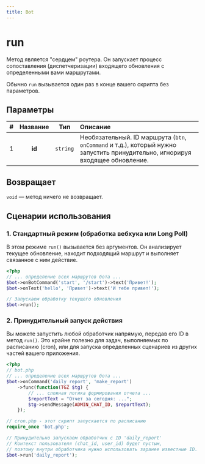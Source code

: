 ```yaml
---
title: Bot
---
```


# run
Метод является "сердцем" роутера. Он запускает процесс сопоставления (диспетчеризации) входящего обновления с определенными вами маршрутами.

Обычно `run` вызывается один раз в конце вашего скрипта без параметров.

## Параметры
| # | Название |   Тип    | Описание                                                                                               |
|:-:|:--------:|:--------:|:-------------------------------------------------------------------------------------------------------|
| 1 | **id**   | `string` | Необязательный. ID маршрута (`btn`, `onCommand` и т.д.), который нужно запустить принудительно, игнорируя входящее обновление. |

## Возвращает
`void` — метод ничего не возвращает.

## Сценарии использования

### 1. Стандартный режим (обработка вебхука или Long Poll)
В этом режиме `run()` вызывается без аргументов. Он анализирует текущее обновление, находит подходящий маршрут и выполняет связанное с ним действие.

```php
<?php
// ... определение всех маршрутов бота ...
$bot->onBotCommand('start', '/start')->text('Привет!');
$bot->onText('hello', 'Привет')->text('И тебе привет!');

// Запускаем обработку текущего обновления
$bot->run();
```

### 2. Принудительный запуск действия
Вы можете запустить любой обработчик напрямую, передав его ID в метод `run()`. Это крайне полезно для задач, выполняемых по расписанию (cron), или для запуска определенных сценариев из других частей вашего приложения.

```php
<?php
// bot.php
// ... определение всех маршрутов бота ...
$bot->onCommand('daily_report', 'make_report')
    ->func(function(TGZ $tg) {
        // ... сложная логика формирования отчета ...
        $reportText = "Отчет за сегодня: ...";
        $tg->sendMessage(ADMIN_CHAT_ID, $reportText);
    });

// cron.php - этот скрипт запускается по расписанию
require_once 'bot.php';

// Принудительно запускаем обработчик с ID 'daily_report'
// Контекст пользователя (chat_id, user_id) будет пустым,
// поэтому внутри обработчика нужно использовать заранее известные ID.
$bot->run('daily_report');
```
